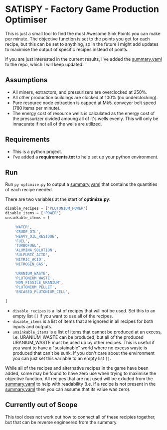 # SATISPY - Factory Game Production Optimiser

This is just a small tool to find the most Awesome Sink Points you can make
per minute. The objective function is set to the points you get for each
recipe, but this can be set to anything, so in the future I might add updates
to maximise the output of specific recipes instead of points. 

If you are just interested in the current results, I've added the 
[summary.yaml](https://github.com/Reldeam/satispy/blob/main/summary.yaml) to the 
repo, which I will keep updated.

## Assumptions

- All miners, extractors, and pressurizers are overclocked at 250%.
- All other production buildings are clocked at 100% (no underclocking).
- Pure resource node extraction is capped at Mk5. conveyer belt speed 
(780 items per minute).
- The energy cost of resource wells is calculated as the energy cost of the 
pressurizer divided amoung all of it's wells evenly. This will only be
innacurate if not all of the wells are utilized.

## Requirements

- This is a python project.
- I've added a **requirements.txt** to help set up your python environment.

## Run

Run `py optimize.py` to output a 
[summary.yaml](https://github.com/Reldeam/satispy/blob/main/summary.yaml) that 
contains the quantities of each recipe needed.

There are two variables at the start of **optimize.py**:
```python
disable_recipes = ['PLUTONIUM_POWER']
disable_items = ['POWER']
unsinkable_items = [
    
    'WATER',
    'CRUDE_OIL',
    'HEAVY_OIL_RESIDUE',
    'FUEL',
    'TURBOFUEL',
    'ALUMINA_SOLUTION',
    'SULFURIC_ACID',
    'NITRIC_ACID',
    'NITROGEN_GAS',
    
    'URANIUM_WASTE', 
    'PLUTONIUM_WASTE',
    'NON_FISSILE_URANIUM',
    'PLUTONIUM_PELLET',
    'ENCASED_PLUTONIUM_CELL',
    
]
```

- `disable_recipes` is a list of recipes that will not be used. Set this to
an empty list `[]` if you want to use all of the recipes.
- `disable_items` is a list of items that are ignored in all recipes for both
inputs and outputs.
- `unsinkable_items` is a list of items that cannot be produced at an excess,
i.e. URANIUM_WASTE can be produced, but all of the produced URANIUM_WASTE must
be used up by other recipes. This is useful if you want to have a "sustainable"
world where no excess waste is produced that can't be sunk. If you don't care
about the environment you can just set this variable to an empty list `[]`.

While all of the recipes and alternative recipes in the game have been added,
some may be found to have zero use when trying to maximise the objective function.
All recipes that are not used will be exluded from the 
[summary.yaml](https://github.com/Reldeam/satispy/blob/main/summary.yaml) to help
with readability (i.e. if a recipe is not present in the 
[summary.yaml](https://github.com/Reldeam/satispy/blob/main/summary.yaml) then
you can assume that its value was zero). 

## Currently out of Scope
This tool does not work out how to connect all of these recipies together, but 
that can be reverse engineered from the summary.